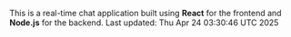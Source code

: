 This is a real-time chat application built using **React** for the frontend and **Node.js** for the backend.
Last updated: Thu Apr 24 03:30:46 UTC 2025
